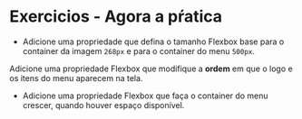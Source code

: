 # Exercicios - Agora a pŕatica

- Adicione uma propriedade que defina o tamanho Flexbox base para o container da imagem `268px` e para o container do menu `500px`.

Adicione uma propriedade Flexbox que modifique a **ordem** em que o logo e os itens do menu aparecem na tela.

- Adicione uma propriedade Flexbox que faça o container do menu crescer, quando houver espaço disponível.
